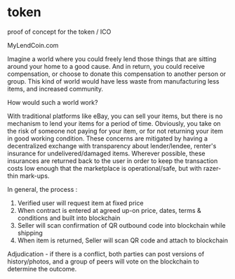 # token
proof of concept for the token / ICO

MyLendCoin.com

Imagine a world where you could freely lend those things that are sitting around your home to a good cause. And in return, you could receive compensation, or choose to donate this compensation to another person or group. This kind of world would have less waste from manufacturing less items, and increased community.

How would such a world work?

With traditional platforms like eBay, you can sell your items, but there is no mechanism to lend your items for a period of time. Obviously, you take on the risk of someone not paying for your item, or for not returning your item in good working condition. These concerns are mitigated by having a decentralized exchange with transparency about lender/lendee, renter's insurance for undelivered/damaged items. Wherever possible, these insurances are returned back to the user in order to keep the transaction costs low enough that the marketplace is operational/safe, but with razer-thin mark-ups. 

In general, the process :

1. Verified user will request item at fixed price
2. When contract is entered at agreed up-on price, dates, terms & conditions and built into blockchain
3. Seller will scan confirmation of QR outbound code into blockchain while shipping
4. When item is returned, Seller will scan QR code and attach to blockchain

Adjudication - if there is a conflict, both parties can post versions of history/photos, and a group of peers will vote on the blockchain to determine the outcome.
